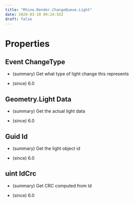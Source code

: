 ```yaml
---
title: "Rhino.Render.ChangeQueue.Light"
date: 2020-03-10 09:24:55Z
draft: false
---
```


# Properties
## Event ChangeType
- (summary) 
     Get what type of light change this represents
     
- (since) 6.0
## Geometry.Light Data
- (summary) 
     Get the actual light data
     
- (since) 6.0
## Guid Id
- (summary) 
     Get the light object id
     
- (since) 6.0
## uint IdCrc
- (summary) 
     Get CRC computed from Id
     
- (since) 6.0
